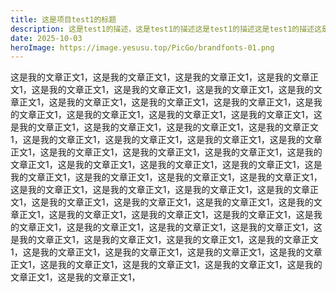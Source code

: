 ```yaml
---
title: 这是项目test1的标题
description: 这是test1的描述，这是test1的描述这是test1的描述这是test1的描述这是test1的描述这是test1的描述这是test1的描述这是test1的描述这是test1的描述这是test1的描述这是test1的描述这是test1的描述这是test1的描述
date: 2025-10-03 
heroImage: https://image.yesusu.top/PicGo/brandfonts-01.png
---
```


这是我的文章正文1，这是我的文章正文1，这是我的文章正文1，这是我的文章正文1，这是我的文章正文1，这是我的文章正文1，这是我的文章正文1，这是我的文章正文1，这是我的文章正文1，这是我的文章正文1，这是我的文章正文1，这是我的文章正文1，这是我的文章正文1，这是我的文章正文1，这是我的文章正文1，这是我的文章正文1，这是我的文章正文1，这是我的文章正文1，这是我的文章正文1，这是我的文章正文1，这是我的文章正文1，这是我的文章正文1，这是我的文章正文1，这是我的文章正文1，这是我的文章正文1，这是我的文章正文1，这是我的文章正文1，这是我的文章正文1，这是我的文章正文1，这是我的文章正文1，这是我的文章正文1，这是我的文章正文1，这是我的文章正文1，这是我的文章正文1，这是我的文章正文1，这是我的文章正文1，这是我的文章正文1，这是我的文章正文1，这是我的文章正文1，这是我的文章正文1，这是我的文章正文1，这是我的文章正文1，这是我的文章正文1，这是我的文章正文1，这是我的文章正文1，这是我的文章正文1，这是我的文章正文1，这是我的文章正文1，这是我的文章正文1，这是我的文章正文1，这是我的文章正文1，这是我的文章正文1，这是我的文章正文1，这是我的文章正文1，这是我的文章正文1，这是我的文章正文1，这是我的文章正文1，这是我的文章正文1，这是我的文章正文1，这是我的文章正文1，这是我的文章正文1，这是我的文章正文1，